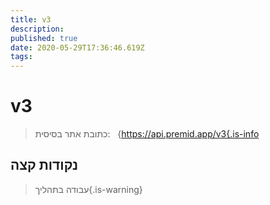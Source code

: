 ```yaml
---
title: v3
description:
published: true
date: 2020-05-29T17:36:46.619Z
tags:
---
```


# v3

> כתובת אתר בסיסית:   {https://api.premid.app/v3{.is-info


## נקודות קצה
> עבודה בתהליך{.is-warning}